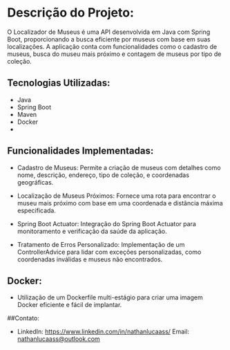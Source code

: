 # Descrição do Projeto:
O Localizador de Museus é uma API desenvolvida em Java com Spring Boot, proporcionando a busca eficiente por museus com base em suas localizações. A aplicação conta com funcionalidades como o cadastro de museus, busca do museu mais próximo e contagem de museus por tipo de coleção.

## Tecnologias Utilizadas:
- Java
- Spring Boot
- Maven
- Docker
- 
## Funcionalidades Implementadas:
- Cadastro de Museus:
Permite a criação de museus com detalhes como nome, descrição, endereço, tipo de coleção, e coordenadas geográficas.

- Localização de Museus Próximos:
Fornece uma rota para encontrar o museu mais próximo com base em uma coordenada e distância máxima especificada.

- Spring Boot Actuator:
Integração do Spring Boot Actuator para monitoramento e verificação da saúde da aplicação.

- Tratamento de Erros Personalizado:
Implementação de um ControllerAdvice para lidar com exceções personalizadas, como coordenadas inválidas e museus não encontrados.

## Docker:

- Utilização de um Dockerfile multi-estágio para criar uma imagem Docker eficiente e fácil de implantar.

##Contato:
- LinkedIn: https://www.linkedin.com/in/nathanlucaass/
Email: nathanlucaass@outlook.com
